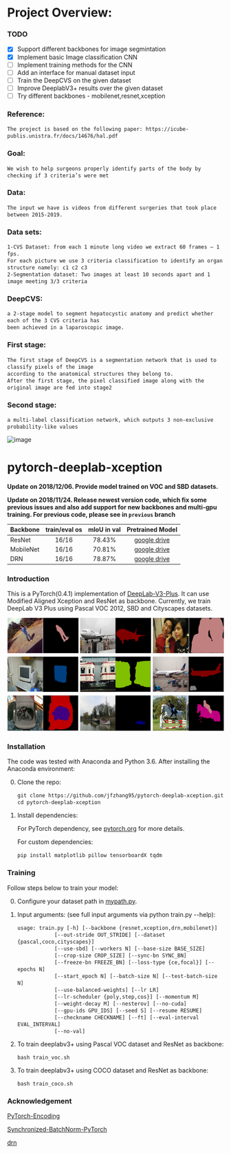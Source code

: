 # Project Overview:

### TODO
- [x] Support different backbones for image segmintation
- [x] Implement basic Image classification CNN
- [ ] Implement training methods for the CNN
- [ ] Add an interface for manual dataset input
- [ ] Train the DeepCVS on the given dataset
- [ ] Improve DeeplabV3+ results over the given dataset
- [ ] Try different backbones - mobilenet,resnet,xception

### Reference:
    The project is based on the following paper: https://icube-publis.unistra.fr/docs/14676/hal.pdf

### Goal: 
    We wish to help surgeons properly identify parts of the body by checking if 3 criteria’s were met
### Data: 
    The input we have is videos from different surgeries that took place between 2015-2019.
### Data sets: 
    1-CVS Dataset: from each 1 minute long video we extract 60 frames – 1 fps. 
    For each picture we use 3 criteria classification to identify an organ structure namely: c1 c2 c3 
    2-Segmentation dataset: Two images at least 10 seconds apart and 1 image meeting 3/3 criteria

### DeepCVS: 
    a 2-stage model to segment hepatocystic anatomy and predict whether each of the 3 CVS criteria has 
    been achieved in a laparoscopic image.
    
### First stage: 
    The first stage of DeepCVS is a segmentation network that is used to classify pixels of the image 
    according to the anatomical structures they belong to.
    After the first stage, the pixel classified image along with the original image are fed into stage2
    
### Second stage: 
    a multi-label classification network, which outputs 3 non-exclusive probability-like values
 
![image](https://user-images.githubusercontent.com/82500901/150633756-ae729cc7-5bf3-4610-a84f-604f7a0337f1.png)


# pytorch-deeplab-xception

**Update on 2018/12/06. Provide model trained on VOC and SBD datasets.**  

**Update on 2018/11/24. Release newest version code, which fix some previous issues and also add support for new backbones and multi-gpu training. For previous code, please see in `previous` branch**  


| Backbone  | train/eval os  |mIoU in val |Pretrained Model|
| :-------- | :------------: |:---------: |:--------------:|
| ResNet    | 16/16          | 78.43%     | [google drive](https://drive.google.com/open?id=1NwcwlWqA-0HqAPk3dSNNPipGMF0iS0Zu) |
| MobileNet | 16/16          | 70.81%     | [google drive](https://drive.google.com/open?id=1G9mWafUAj09P4KvGSRVzIsV_U5OqFLdt) |
| DRN       | 16/16          | 78.87%     | [google drive](https://drive.google.com/open?id=131gZN_dKEXO79NknIQazPJ-4UmRrZAfI) |



### Introduction
This is a PyTorch(0.4.1) implementation of [DeepLab-V3-Plus](https://arxiv.org/pdf/1802.02611). It
can use Modified Aligned Xception and ResNet as backbone. Currently, we train DeepLab V3 Plus
using Pascal VOC 2012, SBD and Cityscapes datasets.

![Results](doc/results.png)


### Installation
The code was tested with Anaconda and Python 3.6. After installing the Anaconda environment:

0. Clone the repo:
    ```Shell
    git clone https://github.com/jfzhang95/pytorch-deeplab-xception.git
    cd pytorch-deeplab-xception
    ```

1. Install dependencies:

    For PyTorch dependency, see [pytorch.org](https://pytorch.org/) for more details.

    For custom dependencies:
    ```Shell
    pip install matplotlib pillow tensorboardX tqdm
    ```
### Training
Follow steps below to train your model:

0. Configure your dataset path in [mypath.py](https://github.com/jfzhang95/pytorch-deeplab-xception/blob/master/mypath.py).

1. Input arguments: (see full input arguments via python train.py --help):
    ```Shell
    usage: train.py [-h] [--backbone {resnet,xception,drn,mobilenet}]
                [--out-stride OUT_STRIDE] [--dataset {pascal,coco,cityscapes}]
                [--use-sbd] [--workers N] [--base-size BASE_SIZE]
                [--crop-size CROP_SIZE] [--sync-bn SYNC_BN]
                [--freeze-bn FREEZE_BN] [--loss-type {ce,focal}] [--epochs N]
                [--start_epoch N] [--batch-size N] [--test-batch-size N]
                [--use-balanced-weights] [--lr LR]
                [--lr-scheduler {poly,step,cos}] [--momentum M]
                [--weight-decay M] [--nesterov] [--no-cuda]
                [--gpu-ids GPU_IDS] [--seed S] [--resume RESUME]
                [--checkname CHECKNAME] [--ft] [--eval-interval EVAL_INTERVAL]
                [--no-val]

    ```

2. To train deeplabv3+ using Pascal VOC dataset and ResNet as backbone:
    ```Shell
    bash train_voc.sh
    ```
3. To train deeplabv3+ using COCO dataset and ResNet as backbone:
    ```Shell
    bash train_coco.sh
    ```    

### Acknowledgement
[PyTorch-Encoding](https://github.com/zhanghang1989/PyTorch-Encoding)

[Synchronized-BatchNorm-PyTorch](https://github.com/vacancy/Synchronized-BatchNorm-PyTorch)

[drn](https://github.com/fyu/drn)
